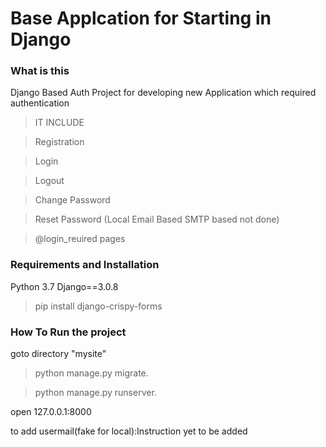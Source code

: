 # Base Applcation for Starting in Django

### What is this

Django Based Auth Project for developing new Application which required authentication
>IT INCLUDE

>Registration

>Login

>Logout

>Change Password

>Reset Password (Local Email Based SMTP based not done)

>@login_reuired pages

### Requirements and Installation
Python 3.7
Django==3.0.8

>pip install django-crispy-forms

### How To Run the project
goto directory "mysite"
>python manage.py migrate. 

>python manage.py runserver.

open 127.0.0.1:8000

to add usermail(fake for local):Instruction yet to be added
